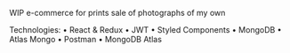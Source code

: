 WIP e-commerce for prints sale of photographs of my own


Technologies: 
• React & Redux
• JWT
• Styled Components
• MongoDB
• Atlas Mongo
• Postman
• MongoDB Atlas
